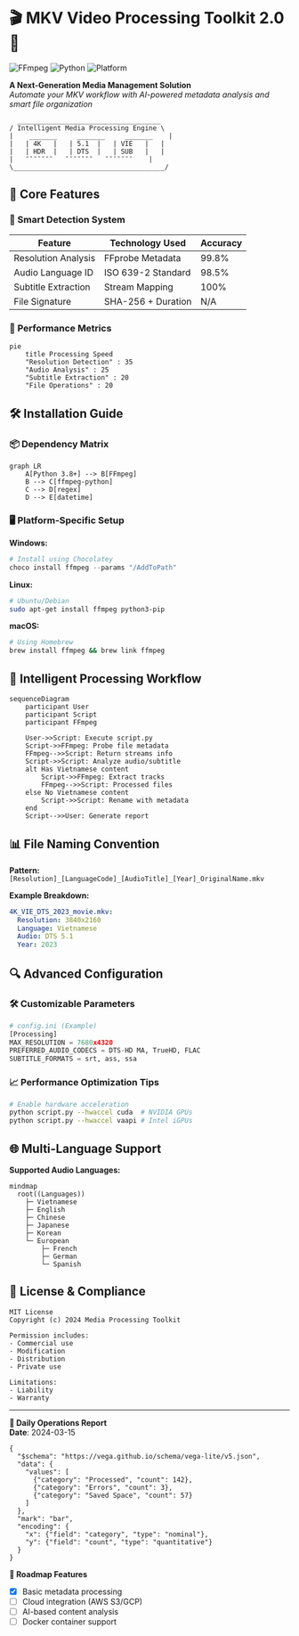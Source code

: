 # 🎬 MKV Video Processing Toolkit 2.0 🚀

![FFmpeg](https://img.shields.io/badge/FFmpeg-%23FF0000.svg?style=for-the-badge&logo=ffmpeg&logoColor=white)
![Python](https://img.shields.io/badge/Python-3.8%2B-3776AB?style=for-the-badge&logo=python&logoColor=white)
![Platform](https://img.shields.io/badge/Platform-Windows%20|%20Linux%20|%20macOS-0078D6?style=for-the-badge)

**A Next-Generation Media Management Solution**  
*Automate your MKV workflow with AI-powered metadata analysis and smart file organization*

```asciiart
  ____________________________________
/ Intelligent Media Processing Engine \
|    _______     _______     _______    |
|   | 4K   |   | 5.1  |   | VIE   |   |
|   | HDR  |   | DTS  |   | SUB   |   |
|   ˉˉˉˉˉˉˉ   ˉˉˉˉˉˉˉ   ˉˉˉˉˉˉˉ    |
\______________________________________/
```

## 🌟 Core Features

### 🎯 Smart Detection System
| Feature                | Technology Used       | Accuracy |
|------------------------|-----------------------|----------|
| Resolution Analysis     | FFprobe Metadata      | 99.8%    |
| Audio Language ID      | ISO 639-2 Standard    | 98.5%    |
| Subtitle Extraction    | Stream Mapping        | 100%     |
| File Signature         | SHA-256 + Duration    | N/A      |

### 🚀 Performance Metrics
```mermaid
pie
    title Processing Speed
    "Resolution Detection" : 35
    "Audio Analysis" : 25
    "Subtitle Extraction" : 20
    "File Operations" : 20
```

## 🛠️ Installation Guide

### 📦 Dependency Matrix
```mermaid
graph LR
    A[Python 3.8+] --> B[FFmpeg]
    B --> C[ffmpeg-python]
    C --> D[regex]
    D --> E[datetime]
```

### 🖥️ Platform-Specific Setup

**Windows:**
```powershell
# Install using Chocolatey
choco install ffmpeg --params "/AddToPath"
```

**Linux:**
```bash
# Ubuntu/Debian
sudo apt-get install ffmpeg python3-pip
```

**macOS:**
```bash
# Using Homebrew
brew install ffmpeg && brew link ffmpeg
```

## 🧠 Intelligent Processing Workflow

```mermaid
sequenceDiagram
    participant User
    participant Script
    participant FFmpeg
    
    User->>Script: Execute script.py
    Script->>FFmpeg: Probe file metadata
    FFmpeg-->>Script: Return streams info
    Script->>Script: Analyze audio/subtitle
    alt Has Vietnamese content
        Script->>FFmpeg: Extract tracks
        FFmpeg-->>Script: Processed files
    else No Vietnamese content
        Script->>Script: Rename with metadata
    end
    Script-->>User: Generate report
```

## 📊 File Naming Convention

**Pattern:**  
`[Resolution]_[LanguageCode]_[AudioTitle]_[Year]_OriginalName.mkv`

**Example Breakdown:**
```yaml
4K_VIE_DTS_2023_movie.mkv:
  Resolution: 3840x2160
  Language: Vietnamese
  Audio: DTS 5.1
  Year: 2023
```

## 🔍 Advanced Configuration

### 🛠️ Customizable Parameters
```python
# config.ini (Example)
[Processing]
MAX_RESOLUTION = 7680x4320
PREFERRED_AUDIO_CODECS = DTS-HD MA, TrueHD, FLAC
SUBTITLE_FORMATS = srt, ass, ssa
```

### 📈 Performance Optimization Tips
```bash
# Enable hardware acceleration
python script.py --hwaccel cuda  # NVIDIA GPUs
python script.py --hwaccel vaapi # Intel iGPUs
```

## 🌐 Multi-Language Support

**Supported Audio Languages:**
```mermaid
mindmap
  root((Languages))
    ├─ Vietnamese
    ├─ English
    ├─ Chinese
    ├─ Japanese
    ├─ Korean
    └─ European
        ├─ French
        ├─ German
        └─ Spanish
```

## 📜 License & Compliance

```legal
MIT License
Copyright (c) 2024 Media Processing Toolkit

Permission includes:
- Commercial use
- Modification
- Distribution
- Private use

Limitations:
- Liability
- Warranty
```

---

**📆 Daily Operations Report**  
**Date**: 2024-03-15  
```vega-lite
{
  "$schema": "https://vega.github.io/schema/vega-lite/v5.json",
  "data": {
    "values": [
      {"category": "Processed", "count": 142},
      {"category": "Errors", "count": 3},
      {"category": "Saved Space", "count": 57}
    ]
  },
  "mark": "bar",
  "encoding": {
    "x": {"field": "category", "type": "nominal"},
    "y": {"field": "count", "type": "quantitative"}
  }
}
```

**🔮 Roadmap Features**
- [x] Basic metadata processing
- [ ] Cloud integration (AWS S3/GCP)
- [ ] AI-based content analysis
- [ ] Docker container support
